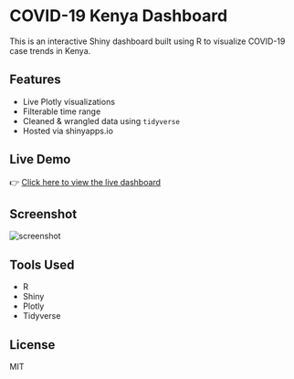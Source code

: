 # COVID-19 Kenya Dashboard

This is an interactive Shiny dashboard built using R to visualize COVID-19 case trends in Kenya.

## Features

-   Live Plotly visualizations
-   Filterable time range
-   Cleaned & wrangled data using `tidyverse`
-   Hosted via shinyapps.io

## Live Demo

👉 [Click here to view the live dashboard](https://tmanic.shinyapps.io/covid-kenya-dashboard/)

## Screenshot

![screenshot](images/covid_dashboard.png)

## Tools Used

-   R
-   Shiny
-   Plotly
-   Tidyverse

## License

MIT
